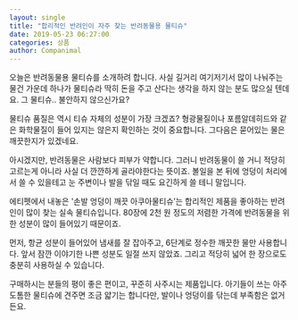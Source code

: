 ```yaml
---
layout: single
title: "합리적인 반려인이 자주 찾는 반려동물용 물티슈"
date: 2019-05-23 06:27:00
categories: 상품
author: Companimal
---
```


오늘은 반려동물용 물티슈를 소개하려 합니다. 사실 길거리 여기저기서 많이 나눠주는 물건 가운데 하나가 물티슈라 딱히 돈을 주고 산다는 생각을 하지 않는 분도 많으실 텐데요. 그 물티슈.. 불안하지 않으신가요?

물티슈 품질은 역시 티슈 자체의 성분이 가장 크겠죠? 형광물질이나 포름알데히드와 같은 화학물질이 들어 있지는 않은지 확인하는 것이 중요합니다. 그다음은 묻어있는 물은 깨끗한지가 있겠네요.

아시겠지만, 반려동물은 사람보다 피부가 약합니다. 그러니 반려동물이 쓸 거니 적당히 고르는게 아니라 사실 더 깐깐하게 골라야한다는 뜻이죠. 볼일을 본 뒤에 엉덩이 처리에서 쓸 수 있을테고 눈 주변이나 발을 닦일 때도 요긴하게 쓸 테니 말입니다.

에티펫에서 내놓은 '손발 엉덩이 깨끗 아쿠아물티슈’는 합리적인 제품을 좋아하는 반려인이 많이 찾는 실속 물티슈입니다. 80장에 2천 원 정도의 저렴한 가격에 반려동물을 위한 성분이 많이 들어있기 때문이죠.

먼저, 항균 성분이 들어있어 냄새를 잘 잡아주고, 6단계로 정수한 깨끗한 물만 사용합니다. 앞서 잠깐 이야기한 나쁜 성분도 일절 쓰지 않았죠. 그리고 적당히 넓어 한 장으로도 충분히 사용하실 수 있습니다.

구매하시는 분들의 평이 좋은 편이고, 꾸준히 사주시는 제품입니다. 아기들이 쓰는 아주 도톰한 물티슈에 견주면 조금 얇기는 합니다만, 발이나 엉덩이를 닦는데 부족함은 없거든요.
